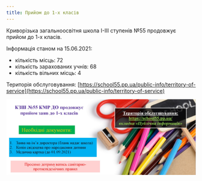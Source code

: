 ```yaml
---
title: Прийом до 1-х класів
---
```


Криворізька загальноосвітня школа І-ІІІ ступенів №55 продовжує прийом до 1-х класів.

Інформація станом на 15.06.2021:

- кількість місць: 72
- кількість зарахованих учнів: 68
- кількість вільних місць: 4

Територія обслуговування: [https://school55.pp.ua/public-info/territory-of-service](https://school55.pp.ua/public-info/territory-of-service)

![](image.jpg)
